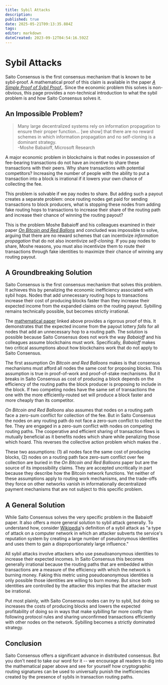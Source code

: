 ```yaml
---
title: Sybil Attacks
description: 
published: true
date: 2025-05-21T09:13:35.884Z
tags: 
editor: markdown
dateCreated: 2023-09-12T04:54:16.592Z
---
```


# Sybil Attacks

Saito Consensus is the first consensus mechanism that is known to be sybil-proof. A mathematical proof of this claim is available in the paper [*A Simple Proof of Sybil Proof.*](https://github.com/SaitoTech/papers/blob/main/sybil/A_Simple_Proof_of_Sybil_Proof_Lancashire-Parris_2023.pdf). Since the economic problem this solves is non-obvious, this page provides a non-technical introduction to what the sybil problem is and how Saito Consensus solves it.

## An Impossible Problem?

> Many large decentralized systems rely on information propagation to ensure their
proper function... [we show] that there are no reward schemes in which information
propagation and no self-cloning is a dominant strategy.
<br>-Moshe Babaioff, Microsoft Research

A major economic problem in blockchains is that nodes in possession of fee-bearing transactions do not have an incentive to share these transactions with their peers. Why share transactions with potential competitors? Increasing the number of people with the ability to put a transaction into a block is irrational if it lowers your own chance of collecting the fee.

This problem is solvable if we pay nodes to share. But adding such a payout creates a separate problem: once routing nodes get paid for sending transactions to block producers, what is stopping these nodes from adding fake routing hops to transactions to increase their share of the routing path and increase their chance of winning the routing payout?

This is the problem Moshe Babaioff and his colleagues examined in their paper *[On Bitcoin and Red Ballons](https://arxiv.org/abs/1111.2626)* and concluded was impossible to solve, arguing that there are no reward schemes that can incentivize *information propagation* that do not also incentivize *self-cloning*. If you pay nodes to share, Moshe reasons, you must also incentivize them to route their transactions through fake identities to maximize their chance of winning any routing payout.

## A Groundbreaking Solution

Saito Consensus is the first consensus mechanism that solves this problem. It achieves this by penalizing the economic inefficiency associated with sybil hops. Nodes that add unnecessary routing hops to transactions increase their cost of producing blocks faster than they increase their expected income from the expanded claims on the routing payout. Sybilling remains technically possible, but becomes strictly irrational.

The [mathematical paper](https://github.com/SaitoTech/papers/blob/main/sybil/A_Simple_Proof_of_Sybil_Proof_Lancashire-Parris_2023.pdf) linked above provides a rigorous proof of this. It demonstrates that the expected income from the payout lottery *falls* for all nodes that add an unnecessary hop to a routing path. The solution is possible because Saito Consensus does not work the way *Babaioff* and his colleagues assume blockchains must work. Specifically, *Babaioff* makes two critical assumptions about how blockchains work that do not apply to Saito Consensus.

The first assumption *On Bitcoin and Red Balloons* makes is that consensus mechanisms must afford all nodes the same cost for proposing blocks. This assumption is true in proof-of-work and proof-of-stake mechanisms. But it breaks in Saito Consensus as cost of producing a block depends on the efficiency of the routing paths the block producer is proposing to include in the block. If two competing nodes have the same set of transactions the one with the more efficiently-routed set will produce a block faster and more cheaply than its competitor.

*On Bitcoin and Red Balloons* also assumes that nodes on a routing path face a zero-sum conflict for collection of the fee. But in Saito Consensus the nodes on any routing path do not face a zero-sum conflict to collect the fee. They are engaged in a zero-sum conflict with nodes on competing routing paths. The cooperative and efficient sharing of transaction flows is mutually beneficial as it benefits nodes which share while penalizing those which hoard. This reverses the collective action problem which makes the .

These two assumptions: (1) all nodes face the same cost of producing blocks, (2) nodes on a routing path face zero-sum conflict over fee collection are buried in the *On Bitcoin and Red Balloons* paper but are the source of its impossibility claims. They are accepted uncritically in part because they describe how the Bitcoin network functions. Yet neither of these assumptions apply to routing work mechanisms, and the trade-offs they force on other networks vanish in informationally decentralized payment mechanisms that are not subject to this specific problem.

## A General Solution

While Saito Consensus solves the very specific problem in the Babaioff paper. It also offers a more general solution to sybil attack generally. To understand how, consider [Wikipedia](https://en.wikipedia.org/wiki/Sybil_attack)'s definition of a sybil attack as "a type of attack on a computer network in which an attacker subverts the service's reputation system by creating a large number of pseudonymous identities and uses them to gain a disproportionately large influence."

All sybil attacks involve attackers who use pseudoanonymous identities to increase their expected incomes. In Saito Consensus this becomes generally irrational because the routing paths that are embedded within transactions are a measure of the efficiency with which the network is burning money. Faking this metric using pseudoanonymous identities is only possible those identities are willing to burn money. But since both identities are controlled by the attacker this implies that the attacker must be irrational.

Put most plainly, with Saito Consensus nodes can *try* to sybil, but doing so increases the costs of producing blocks and lowers the expected profitability of doing so in ways that make sybilling far more costly than following protocol rules and sharing unconfirmed transactions efficiently with other nodes on the network. Sybilling becomes a strictly dominated strategy.

## Conclusion

Saito Consensus offers a significant advance in distributed consensus. But you don't need to take our word for it -- we encourage all readers to dig into the mathematical paper above and see for yourself how cryptographic routing signatures can be used to universally punish the inefficiencies created by the presence of sybils in transaction routing paths.
